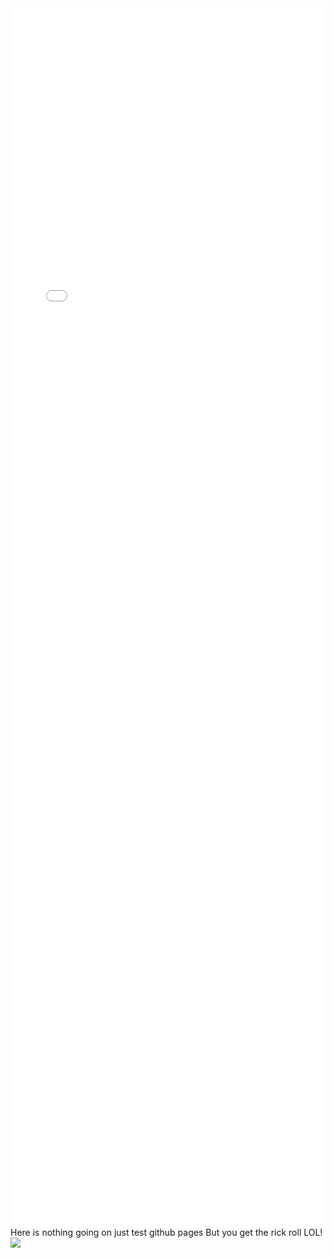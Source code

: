 <div class="bilibili-iframe">
  <div class="radius left-top"></div>
  <div class="radius right-top"></div>
  <iframe class="bilibili" src="//player.bilibili.com/player.html?aid=80433022&bvid=BV1GJ411x7h7&cid=137649199&page=1&high_quality=0&danmaku=0"
  allowfullscreen="allowfullscreen" name="好康的 相信我" scrolling="no" sandbox="allow-top-navigation allow-same-origin allow-forms allow-scripts" width="100%" height="50%" frameborder="0">
  </iframe>
  <div class="tips">
      <span></span>
      <body>
      <span>Here is nothing going on just test github pages</span>
        But you get the rick roll LOL!
      </body>
    <img src="https://twemoji.maxcdn.com/v/13.0.1/72x72/1f603.png" />
  </div>
</div>
